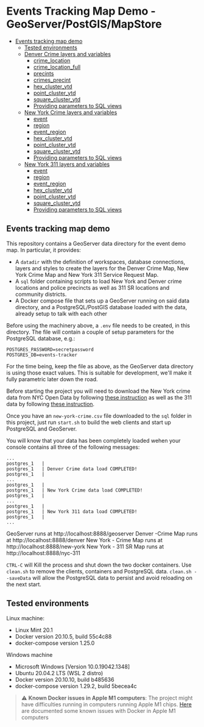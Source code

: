 # Events Tracking Map Demo - GeoServer/PostGIS/MapStore 

- [Events tracking map demo](#events-tracking-map-demo)
  - [Tested environments](#tested-environments)
  - [Denver Crime layers and variables](./denver-crime.md#denver-layers-and-variables)
    - [crime_location](./denver-crime.md#crime_location)
    - [crime_location_full](./denver-crime.md#crime_location_full)
    - [precints](./denver-crime.md#precints)
    - [crimes_precint](./denver-crime.md#crimes_precint)
    - [hex_cluster_ytd](./denver-crime.md#hex_cluster_ytd)
    - [point_cluster_ytd](./denver-crime.md#point_cluster_ytd)
    - [square_cluster_ytd](./denver-crime.md#square_cluster_ytd)
    - [Providing parameters to SQL views](./denver-crime.md##providing-parameters-to-sql-views)  
  - [New York Crime layers and variables](./new-york-crime.md#new-york-layers-and-variables)
    - [event](./new-york-crime.md#event)
    - [region](./new-york-crime.md#region)
    - [event_region](./new-york-crime.md#event_region)
    - [hex_cluster_ytd](./new-york-crime.md#hex_cluster_ytd)
    - [point_cluster_ytd](./new-york-crime.md#point_cluster_ytd)
    - [square_cluster_ytd](./new-york-crime.md#square_cluster_ytd)
    - [Providing parameters to SQL views](./new-york-crime.md##providing-parameters-to-sql-views)
  - [New York 311 layers and variables](./new-york-311.md#new-york-layers-and-variables)
    - [event](./new-york-311.md#event)
    - [region](./new-york-311.md#region)
    - [event_region](./new-york-311.md#event_region)
    - [hex_cluster_ytd](./new-york-311.md#hex_cluster_ytd)
    - [point_cluster_ytd](./new-york-311.md#point_cluster_ytd)
    - [square_cluster_ytd](./new-york-311.md#square_cluster_ytd)
    - [Providing parameters to SQL views](./new-york-311.md##providing-parameters-to-sql-views)

## Events tracking map demo

This repository contains a GeoServer data directory for the event demo map. In particular, it provides:
- A ``datadir`` with the definition of workspaces, database connections, layers and styles to create the layers for the Denver Crime Map, New York Crime Map and New York 311 Service Request Map.
- A `sql` folder containing scripts to load New York and Denver crime locations and police precincts as well as 311 SR locations and community districts.
- A Docker compose file that sets up a GeoServer running on said data directory, and a PostgreSQL/PostGIS database loaded with the data, already setup to talk with each other

Before using the machinery above, a ``.env`` file needs to be created, in this directory. The file will contain a couple of 
setup parameters for the PostgreSQL database, e.g.:

```
POSTGRES_PASSWORD=secretpassword
POSTGRES_DB=events-tracker
```

For the time being, keep the file as above, as the GeoServer data directory is using those exact values. This is suitable for development, we'll make it fully parametric later down the road.

Before starting the project you will need to download the New York crime data from NYC Open Data by following [these instruction](./nyc-open-data-crime.md) as well as the 311 data by following [these instruction](./nyc-open-data-311.md).

Once you have an ``new-york-crime.csv`` file downloaded to the ``sql`` folder in this project, just run ``start.sh`` to build the web clients and start up PostgreSQL and GeoServer.

You will know that your data has been completely loaded wehen your console contains all three of the following messages:

  ```
  ...
  postgres_1   |
  postgres_1   | Denver Crime data load COMPLETED!
  postgres_1   |
  ...
  postgres_1   |
  postgres_1   | New York Crime data load COMPLETED!
  postgres_1   |
  ...
  postgres_1   |
  postgres_1   | New York 311 data load COMPLETED!
  postgres_1   |
  ...
  ```
GeoServer runs at http://localhost:8888/geoserver
Denver -Crime Map runs at http://localhost:8888/denver
New York - Crime Map runs at http://localhost:8888/new-york
New York - 311 SR Map runs at http://localhost:8888/nyc-311

 `CTRL-C` will Kill the process and shut down the two docker containers. Use ``clean.sh`` to remove the clients, containers and PostgreSQL data.  ``clean.sh --saveData`` will allow the PostgreSQL data to persist and avoid reloading on the next start.

## Tested environments

Linux machine: 
- Linux Mint 20.1
- Docker version 20.10.5, build 55c4c88
- docker-compose version 1.25.0

Windows machine
- Microsoft Windows [Version 10.0.19042.1348]
- Ubuntu 20.04.2 LTS (WSL 2 distro)
- Docker version 20.10.10, build b485636
- docker-compose version 1.29.2, build 5becea4c

> :warning: **Known Docker issues in Apple M1 computers**: The project might have difficulties running in computers running Apple M1 chips. 
> [Here](https://docs.docker.com/desktop/mac/apple-silicon/) are documented some known issues with Docker in Apple M1 computers 
